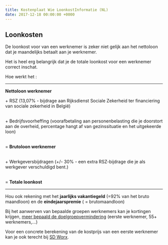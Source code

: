 ```yaml
---
title: Kostenplaat Wie LoonkostInformatie (NL)
date: 2017-12-18 00:00:00 +0000
---
```

## Loonkosten

De loonkost voor van een werknemer is zeker niet gelijk aan het nettoloon dat je maandelijks betaalt aan je werknemer.

Het is heel erg belangrijk dat je de totale loonkost voor een werknemer correct inschat.

Hoe werkt het :

---

**Nettoloon werknemer**

<p> + RSZ (13,07% - bijdrage aan Rijksdienst Sociale Zekerheid ter financiering van sociale zekerheid in België)

<br> + Bedrijfsvoorheffing (voorafbetaling aan personenbelasting die je doorstort aan de overheid, percentage hangt af van gezinssituatie en het uitgekeerde loon)

<br> = **Brutoloon werknemer**

<br> + Werkgeversbijdragen (+/- 30% - een extra RSZ-bijdrage die je als werkgever verschuldigd bent.)

<br> = **Totale loonkost**

</p>

---

Hou ook rekening met het **jaarlijks vakantiegeld** (=92% van het bruto maandloon) en de **eindejaarspremie** ( = brutomaandloon)

Bij het aanwerven van bepaalde groepen werknemers kan je kortingen krijgen, [meer bepaald de doelgroepvermindering](https://www.werk.be/online-diensten/doelgroepverminderingen) (eerste werknemer, 55+ werknemers,...)

Voor een concrete berekening van de kostprijs van een eerste werknemer kan je ook terecht bij [SD Worx](https://www.sdworx.be/nl-be/startende-ondernemers/aanbod/diensten/personeel-in-dienst-nemen).